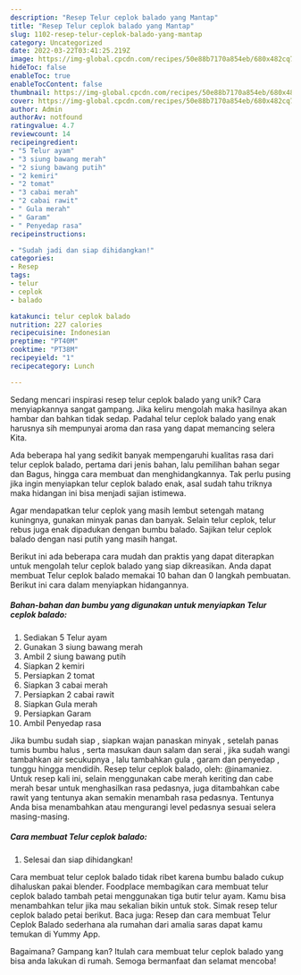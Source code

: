 ```yaml
---
description: "Resep Telur ceplok balado yang Mantap"
title: "Resep Telur ceplok balado yang Mantap"
slug: 1102-resep-telur-ceplok-balado-yang-mantap
category: Uncategorized
date: 2022-03-22T03:41:25.219Z
image: https://img-global.cpcdn.com/recipes/50e88b7170a854eb/680x482cq70/telur-ceplok-balado-foto-resep-utama.jpg
hideToc: false
enableToc: true
enableTocContent: false
thumbnail: https://img-global.cpcdn.com/recipes/50e88b7170a854eb/680x482cq70/telur-ceplok-balado-foto-resep-utama.jpg
cover: https://img-global.cpcdn.com/recipes/50e88b7170a854eb/680x482cq70/telur-ceplok-balado-foto-resep-utama.jpg
author: Admin
authorAv: notfound
ratingvalue: 4.7
reviewcount: 14
recipeingredient:
- "5 Telur ayam"
- "3 siung bawang merah"
- "2 siung bawang putih"
- "2 kemiri"
- "2 tomat"
- "3 cabai merah"
- "2 cabai rawit"
- " Gula merah"
- " Garam"
- " Penyedap rasa"
recipeinstructions:

- "Sudah jadi dan siap dihidangkan!"
categories:
- Resep
tags:
- telur
- ceplok
- balado

katakunci: telur ceplok balado 
nutrition: 227 calories
recipecuisine: Indonesian
preptime: "PT40M"
cooktime: "PT38M"
recipeyield: "1"
recipecategory: Lunch

---
```





Sedang mencari inspirasi resep telur ceplok balado yang unik? Cara menyiapkannya sangat gampang. Jika keliru mengolah maka hasilnya akan hambar dan bahkan tidak sedap. Padahal telur ceplok balado yang enak harusnya sih mempunyai aroma dan rasa yang dapat memancing selera Kita.





Ada beberapa hal yang sedikit banyak mempengaruhi kualitas rasa dari telur ceplok balado, pertama dari jenis bahan, lalu pemilihan bahan segar dan Bagus, hingga cara membuat dan menghidangkannya. Tak perlu pusing jika ingin menyiapkan telur ceplok balado enak,      asal sudah tahu triknya maka hidangan ini bisa menjadi sajian istimewa.














Agar mendapatkan telur ceplok yang masih lembut setengah matang kuningnya, gunakan minyak panas dan banyak. Selain telur ceplok, telur rebus juga enak dipadukan dengan bumbu balado. Sajikan telur ceplok balado dengan nasi putih yang masih hangat.






Berikut ini ada beberapa cara mudah dan praktis yang dapat diterapkan untuk mengolah telur ceplok balado yang siap dikreasikan. Anda dapat membuat Telur ceplok balado memakai 10 bahan dan 0 langkah pembuatan. Berikut ini cara dalam menyiapkan hidangannya.

<!--inarticleads1-->

##### Bahan-bahan dan bumbu yang digunakan untuk menyiapkan Telur ceplok balado:

1. Sediakan 5 Telur ayam
1. Gunakan 3 siung bawang merah
1. Ambil 2 siung bawang putih
1. Siapkan 2 kemiri
1. Persiapkan 2 tomat
1. Siapkan 3 cabai merah
1. Persiapkan 2 cabai rawit
1. Siapkan  Gula merah
1. Persiapkan  Garam
1. Ambil  Penyedap rasa


Jika bumbu sudah siap , siapkan wajan panaskan minyak , setelah panas tumis bumbu halus , serta masukan daun salam dan serai , jika sudah wangi tambahkan air secukupnya , lalu tambahkan gula , garam dan penyedap , tunggu hingga mendidih. Resep telur ceplok balado, oleh: @inamaniez. Untuk resep kali ini, selain menggunakan cabe merah keriting dan cabe merah besar untuk menghasilkan rasa pedasnya, juga ditambahkan cabe rawit yang tentunya akan semakin menambah rasa pedasnya. Tentunya Anda bisa menambahkan atau mengurangi level pedasnya sesuai selera masing-masing. 

<!--inarticleads2-->

##### Cara membuat Telur ceplok balado:


1. Selesai dan siap dihidangkan!

Cara membuat telur ceplok balado tidak ribet karena bumbu balado cukup dihaluskan pakai blender. Foodplace membagikan cara membuat telur ceplok balado tambah petai menggunakan tiga butir telur ayam. Kamu bisa menambahkan telur jika mau sekalian bikin untuk stok. Simak resep telur ceplok balado petai berikut. Baca juga: Resep dan cara membuat Telur Ceplok Balado sederhana ala rumahan dari amalia saras dapat kamu temukan di Yummy App. 

Bagaimana? Gampang kan? Itulah cara membuat telur ceplok balado yang bisa anda lakukan di rumah. Semoga bermanfaat dan selamat mencoba!
